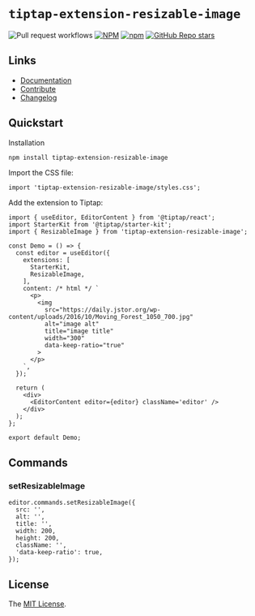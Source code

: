 # `tiptap-extension-resizable-image`
![Pull request workflows](https://github.com/HoHieuLuc/tiptap-resizable-image/actions/workflows/pull_request.yml/badge.svg)
[![NPM](https://img.shields.io/npm/l/tiptap-extension-resizable-image)](https://github.com/HoHieuLuc/tiptap-resizable-image/blob/master/LICENSE)
[![npm](https://img.shields.io/npm/v/tiptap-extension-resizable-image)](https://www.npmjs.com/package/tiptap-extension-resizable-image)
[![GitHub Repo stars](https://img.shields.io/github/stars/HoHieuLuc/tiptap-resizable-image)](https://github.com/HoHieuLuc/tiptap-resizable-image/stargazers)

## Links

- [Documentation](https://tiptap-resizable-image.vercel.app/)
- [Contribute](https://tiptap-resizable-image.vercel.app/contribute)
- [Changelog](https://github.com/HoHieuLuc/tiptap-resizable-image/blob/master/packages/tiptap-resizable-image/CHANGELOG.md)

## Quickstart
Installation
```sh
npm install tiptap-extension-resizable-image
```
Import the CSS file:
```tsx
import 'tiptap-extension-resizable-image/styles.css';
```
Add the extension to Tiptap:
```tsx
import { useEditor, EditorContent } from '@tiptap/react';
import StarterKit from '@tiptap/starter-kit';
import { ResizableImage } from 'tiptap-extension-resizable-image';

const Demo = () => {
  const editor = useEditor({
    extensions: [
      StarterKit,
      ResizableImage,
    ],
    content: /* html */ `
      <p>
        <img
          src="https://daily.jstor.org/wp-content/uploads/2016/10/Moving_Forest_1050_700.jpg"
          alt="image alt"
          title="image title"
          width="300"
          data-keep-ratio="true"
        >
      </p>
    `,
  });

  return (
    <div>
      <EditorContent editor={editor} className='editor' />
    </div>
  );
};

export default Demo;
```

## Commands
### setResizableImage
```tsx
editor.commands.setResizableImage({
  src: '',
  alt: '',
  title: '',
  width: 200,
  height: 200,
  className: '',
  'data-keep-ratio': true,
});
```

## License
The [MIT License](https://github.com/HoHieuLuc/tiptap-resizable-image/blob/master/LICENSE).
